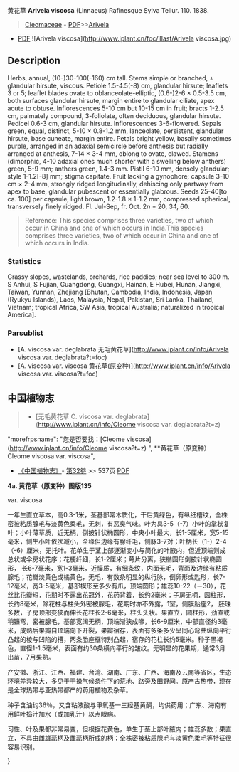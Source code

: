黄花草 **Arivela viscosa** (Linnaeus) Rafinesque Sylva Tellur. 110. 1838.

> [Cleomaceae](http://www.iplant.cn/info/Cleomaceae?t=foc) - [PDF](http://www.iplant.cn/foc/pdf/Cleomaceae.pdf)>>[Arivela](http://www.iplant.cn/info/Arivela?t=foc)
 - [PDF](http://www.iplant.cn/foc/pdf/Arivela.pdf)
![Arivela viscosa](http://www.iplant.cn/foc/illast/Arivela viscosa.jpg)

## Description

Herbs, annual, (10-)30-100(-160) cm tall. Stems simple or branched, ± glandular hirsute, viscous. Petiole 1.5-4.5(-8) cm, glandular hirsute; leaflets 3 or 5; leaflet blades ovate to oblanceolate-elliptic, (0.6-)2-6 × 0.5-3.5 cm, both surfaces glandular hirsute, margin entire to glandular ciliate, apex acute to obtuse. Inflorescences 5-10 cm but 10-15 cm in fruit; bracts 1-2.5 cm, palmately compound, 3-foliolate, often deciduous, glandular hirsute. Pedicel 0.6-3 cm, glandular hirsute. Inflorescences 3-6-flowered. Sepals green, equal, distinct, 5-10 × 0.8-1.2 mm, lanceolate, persistent, glandular hirsute, base cuneate, margin entire. Petals bright yellow, basally sometimes purple, arranged in an adaxial semicircle before anthesis but radially arranged at anthesis, 7-14 × 3-4 mm, oblong to ovate, clawed. Stamens (dimorphic, 4-10 adaxial ones much shorter with a swelling below anthers) green, 5-9 mm; anthers green, 1.4-3 mm. Pistil 6-10 mm, densely glandular; style 1-1.2[-8] mm; stigma capitate. Fruit lacking a gynophore; capsule 3-10 cm × 2-4 mm, strongly ridged longitudinally, dehiscing only partway from apex to base, glandular pubescent or essentially glabrous. Seeds 25-40[to ca. 100] per capsule, light brown, 1.2-1.8 × 1-1.2 mm, compressed spherical, transversely finely ridged. Fl. Jul-Sep, fr. Oct. 2*n* = 20, 34, 60.

> Reference: 
> This species comprises three varieties, two of which occur in China and one of which occurs in India.This species comprises three varieties, two of which occur in China and one of which occurs in India.

### Statistics
Grassy slopes, wastelands, orchards, rice paddies; near sea level to 300 m. S Anhui, S Fujian, Guangdong, Guangxi, Hainan, E Hubei, Hunan, Jiangxi, Taiwan, Yunnan, Zhejiang [Bhutan, Cambodia, India, Indonesia, Japan (Ryukyu Islands), Laos, Malaysia, Nepal, Pakistan, Sri Lanka, Thailand, Vietnam; tropical Africa, SW Asia, tropical Australia; naturalized in tropical America].

### Parsublist

* [A.  viscosa var. deglabrata  无毛黄花草](http://www.iplant.cn/info/Arivela viscosa var. deglabrata?t=foc)
* [A.  viscosa var. viscosa  黄花草(原变种)](http://www.iplant.cn/info/Arivela viscosa var. viscosa?t=foc)

## 中国植物志

> * [无毛黄花草  C.  viscosa var. deglabrata](http://www.iplant.cn/info/Cleome viscosa var. deglabrata?t=z)

  "morefrpsname": "您是否要找：<span class='spantxt'>[Cleome viscosa](http://www.iplant.cn/info/Cleome viscosa?t=z) ",
**黄花草（原变种） Cleome viscosa var. viscosa",

* [《中国植物志》](http://www.iplant.cn/frps)- [第32卷](http://www.iplant.cn/frps/vol/32) >> 537页 [PDF](http://www.iplant.cn/frps/pdf/32/537.pdf)

**4a. 黄花草（原变种）图版135**

var. viscosa

一年生直立草本，高0.3-1米，茎基部常木质化，干后黄绿色，有纵细槽纹，全株密被粘质腺毛与淡黄色柔毛，无刺，有恶臭气味。叶为具3-5（-7）小叶的掌状复叶；小叶薄草质，近无柄，倒披针状椭圆形，中央小叶最大，长1-5厘米，宽5-15毫米，侧生小叶依次减小，全缘但边缘有腺纤毛，侧脉3-7对；叶柄长（1-）2-4（-6）厘米，无托叶。花单生于茎上部逐渐变小与简化的叶腋内，但近顶端则成总状或伞房状花序；花梗纤细，长1-2厘米；萼片分离，狭椭圆形倒披针状椭圆形， 长6-7毫米，宽1-3毫米，近膜质，有细条纹，内面无毛，背面及边缘有粘质腺毛；花瓣淡黄色或橘黄色，无毛，有数条明显的纵行脉，倒卵形或匙形，长7-12毫米，宽3-5毫米，基部楔形至多少有爪，顶端圆形；雄蕊10-22（－30），花丝比花瓣短，花期时不露出花冠外，花药背着，长约2毫米；子房无柄，圆柱形，长约8毫米，除花柱与柱头外密被腺毛，花期时亦不外露，1室，侧膜胎座2， 胚珠多数，子房顶部变狭而伸长花柱长2-6毫米，柱头头状。果直立，圆柱形，劲直或稍镰弯，密被腺毛，基部宽阔无柄，顶端渐狭成喙，长6-9厘米，中部直径约3毫米，成熟后果瓣自顶端向下开裂，果瓣宿存，表面有多条多少呈同心弯曲纵向平行凸起的棱与凹陷的槽，两条胎座框特别凸起，宿存的花柱长约5毫米。种子黑褐色，直径1-1.5毫米，表面有约30条横向平行的皱纹。无明显的花果期，通常3月出苗，7月果熟。

产安徽、浙江、江西、福建、台湾、湖南、广东、广西、海南及云南等省区，生态环境差异较大，多见于干操气候条件下的荒地、路旁及田野间。原产古热带，现在是全球热带与亚热带都产的药用植物及杂草。

种子含油约36％，又含粘液酸与甲氧基一三羟基黄酮，均供药用；广东、海南有用鲜叶捣汁加水（或加乳汁）以点眼病。

习性、叶及果都非常易变，但根据花黄色，单生于茎上部叶腋内；雄蕊多数；果直立，不具由雌雄蕊柄及雌蕊柄所成的柄；全株密被粘质腺毛与淡黄色柔毛等特征很容易识别。

}